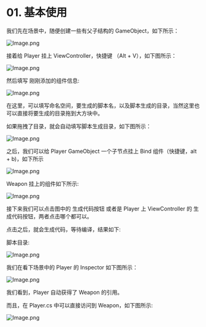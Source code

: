 ﻿# 01. 基本使用

我们先在场景中，随便创建一些有父子结构的 GameObject，如下所示：

![Image.png](https://file.liangxiegame.com/ed37997b-614b-4fb1-baa8-c23d7748c67d.png)

接着给 Player 挂上 ViewController，快捷键 （Alt + V），如下图所示：

![Image.png](https://file.liangxiegame.com/cfb5f767-120f-4e0f-a69b-bdef1b6e9c98.png)

然后填写 刚刚添加的组件信息:

![Image.png](https://file.liangxiegame.com/a2bc2a07-02bf-46e3-ad65-36309c290bce.png)

在这里，可以填写命名空间，要生成的脚本名，以及脚本生成的目录，当然这里也可以直接将要生成的目录拖到大方块中。

如果拖拽了目录，就会自动填写脚本生成目录，如下图所示：

![Image.png](https://file.liangxiegame.com/41f2abac-2fcf-4c03-8ba0-ab45f71859f3.png)

之后，我们可以给 Player GameObject 一个子节点挂上 Bind 组件（快捷键，alt + b)，如下所示

![Image.png](https://file.liangxiegame.com/e818f0e5-6bfc-436b-8f61-20fb90da4bd6.png)

Weapon 挂上的组件如下所示:

![Image.png](https://file.liangxiegame.com/04e7c9a4-0bc6-4257-9793-41531c3faa64.png)

接下来我们可以点击图中的 生成代码按钮 或者是 Player 上 ViewController 的 生成代码按钮，两者点击哪个都可以。

点击之后，就会生成代码，等待编译，结果如下:

脚本目录:

![Image.png](https://file.liangxiegame.com/d3fc5522-6655-4318-8bec-7f4721753110.png)

我们在看下场景中的 Player 的 Inspector 如下图所示：

![Image.png](https://file.liangxiegame.com/07c51906-6c1d-49be-bb9b-faef8ce999ae.png)

我们看到，Player 自动获得了 Weapon 的引用。

而且，在 Player.cs 中可以直接访问到 Weapon，如下图所示:

![Image.png](https://file.liangxiegame.com/3a9f0ac1-c05c-4cdf-b442-c33fadb6897a.png)
